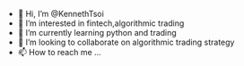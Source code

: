 - 👋 Hi, I’m @KennethTsoi
- 👀 I’m interested in fintech,algorithmic trading
- 🌱 I’m currently learning python and trading
- 💞️ I’m looking to collaborate on algorithmic trading strategy
- 📫 How to reach me ...

<!---
KennethTsoi/KennethTsoi is a ✨ special ✨ repository because its `README.md` (this file) appears on your GitHub profile.
You can click the Preview link to take a look at your changes.
--->
